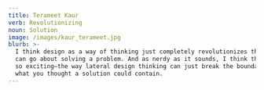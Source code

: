 ```yaml
---
title: Terameet Kaur
verb: Revolutionizing
noun: Solution
image: /images/kaur_terameet.jpg
blurb: >-
  I think design as a way of thinking just completely revolutionizes the way one
  can go about solving a problem. And as nerdy as it sounds, I think that’s just
  so exciting—the way lateral design thinking can just break the boundaries of
  what you thought a solution could contain.
---
```


